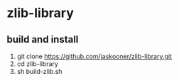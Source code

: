 # zlib-library

## build and install
1. git clone https://github.com/jaskooner/zlib-library.git
2. cd zlib-library
3. sh build-zlib.sh
